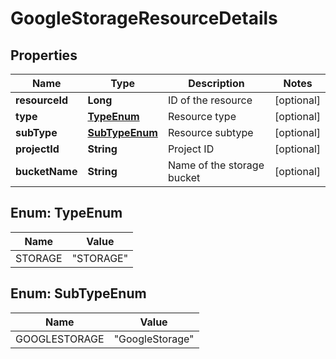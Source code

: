 
# GoogleStorageResourceDetails

## Properties
Name | Type | Description | Notes
------------ | ------------- | ------------- | -------------
**resourceId** | **Long** | ID of the resource |  [optional]
**type** | [**TypeEnum**](#TypeEnum) | Resource type |  [optional]
**subType** | [**SubTypeEnum**](#SubTypeEnum) | Resource subtype |  [optional]
**projectId** | **String** | Project ID |  [optional]
**bucketName** | **String** | Name of the storage bucket |  [optional]


<a name="TypeEnum"></a>
## Enum: TypeEnum
Name | Value
---- | -----
STORAGE | &quot;STORAGE&quot;


<a name="SubTypeEnum"></a>
## Enum: SubTypeEnum
Name | Value
---- | -----
GOOGLESTORAGE | &quot;GoogleStorage&quot;



